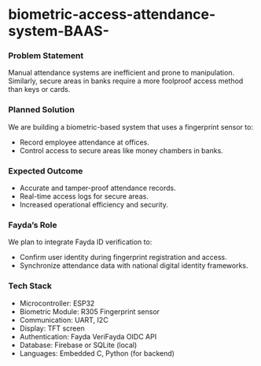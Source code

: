 # biometric-access-attendance-system-BAAS-
### Problem Statement
Manual attendance systems are inefficient and prone to manipulation. Similarly, secure areas in banks require a more foolproof access method than keys or cards.

### Planned Solution
We are building a biometric-based system that uses a fingerprint sensor to:
- Record employee attendance at offices.
- Control access to secure areas like money chambers in banks.

### Expected Outcome
- Accurate and tamper-proof attendance records.
- Real-time access logs for secure areas.
- Increased operational efficiency and security.

### Fayda’s Role
We plan to integrate Fayda ID verification to:
- Confirm user identity during fingerprint registration and access.
- Synchronize attendance data with national digital identity frameworks.

### Tech Stack
- Microcontroller:  ESP32
- Biometric Module: R305 Fingerprint sensor
- Communication: UART, I2C
- Display: TFT screen
- Authentication: Fayda VeriFayda OIDC API
- Database: Firebase or SQLite (local)
- Languages: Embedded C, Python (for backend)

